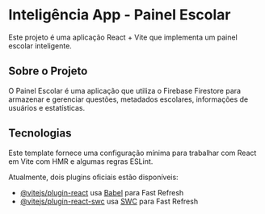 # Inteligência App - Painel Escolar

Este projeto é uma aplicação React + Vite que implementa um painel escolar inteligente.

## Sobre o Projeto

O Painel Escolar é uma aplicação que utiliza o Firebase Firestore para armazenar e gerenciar questões, metadados escolares, informações de usuários e estatísticas.

## Tecnologias

Este template fornece uma configuração mínima para trabalhar com React em Vite com HMR e algumas regras ESLint.

Atualmente, dois plugins oficiais estão disponíveis:

- [@vitejs/plugin-react](https://github.com/vitejs/vite-plugin-react/blob/main/packages/plugin-react/README.md) usa [Babel](https://babeljs.io/) para Fast Refresh
- [@vitejs/plugin-react-swc](https://github.com/vitejs/vite-plugin-react-swc) usa [SWC](https://swc.rs/) para Fast Refresh
